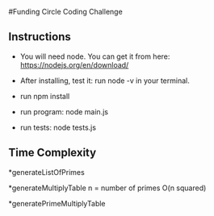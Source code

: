 #Funding Circle Coding Challenge

## Instructions

* You will need node. You can get it from here: https://nodejs.org/en/download/

* After installing, test it: run node -v in your terminal.

* run npm install

* run program: node main.js
* run tests: node tests.js

## Time Complexity

*generateListOfPrimes


*generateMultiplyTable
  n = number of primes
  O(n squared)

*generatePrimeMultiplyTable
